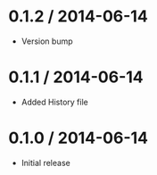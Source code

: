 
0.1.2 / 2014-06-14 
==================

 * Version bump

0.1.1 / 2014-06-14 
==================

 * Added History file

0.1.0 / 2014-06-14 
==================

 * Initial release
